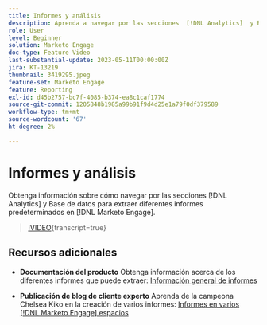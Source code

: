 ```yaml
---
title: Informes y análisis
description: Aprenda a navegar por las secciones  [!DNL Analytics]  y Base de datos para extraer diferentes informes predeterminados en  [!DNL Marketo Engage].
role: User
level: Beginner
solution: Marketo Engage
doc-type: Feature Video
last-substantial-update: 2023-05-11T00:00:00Z
jira: KT-13219
thumbnail: 3419295.jpeg
feature-set: Marketo Engage
feature: Reporting
exl-id: d45b2757-bc7f-4085-b374-ea8c1caf1774
source-git-commit: 1205848b1985a99b91f9d4d25e1a79f0df379589
workflow-type: tm+mt
source-wordcount: '67'
ht-degree: 2%

---
```


# Informes y análisis

Obtenga información sobre cómo navegar por las secciones [!DNL Analytics] y Base de datos para extraer diferentes informes predeterminados en [!DNL Marketo Engage].

>[!VIDEO](https://video.tv.adobe.com/v/3446423/?learn=on&captions=spa){transcript=true}

## Recursos adicionales

* **Documentación del producto**
Obtenga información acerca de los diferentes informes que puede extraer: [Información general de informes](https://experienceleague.adobe.com/docs/marketo/using/product-docs/reporting/reporting-overview.html?lang=es&sdid=M7K4SLTS&mv=email&mv2=instreml)

* **Publicación de blog de cliente experto**
Aprenda de la campeona Chelsea Kiko en la creación de varios informes: [Informes en varios [!DNL Marketo Engage] espacios](https://nation.marketo.com/t5/product-blogs/how-marketo-champion-chelsea-kiko-reports-in-various-marketo/ba-p/242627)
